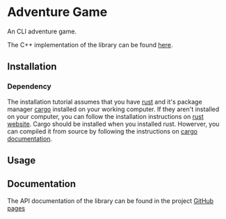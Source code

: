 # Adventure Game
An CLI adventure game.

The C++ implementation of the library can be found [here](https://github.com/ecyht2/EEEE2065-cw3).

## Installation

### Dependency
The installation tutorial assumes that you have [rust](http://www.rust-lang.org) and it's package manager [cargo](https://doc.rust-lang.org/cargo/) installed on your working computer. If they aren't installed on your computer, you can follow the installation instructions on [rust website](https://www.rust-lang.org/tools/install). Cargo should be installed when you installed rust. Howerver, you can compiled it from source by following the instructions on [cargo documentation](https://doc.rust-lang.org/cargo/getting-started/installation.html).

## Usage

## Documentation
The API documentation of the library can be found in the project [GitHub pages](https://ecyht2.github.io/adventure-game-rs/)
